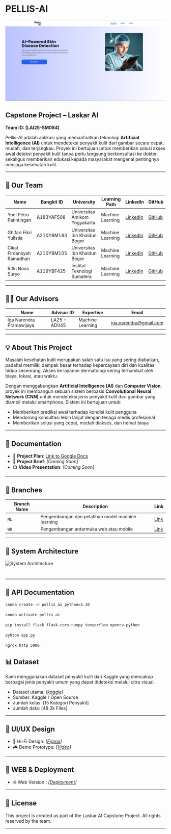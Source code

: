 # PELLIS-AI
![PELLIS-AI Banner](assets/banner.jpg)

## Capstone Project – Laskar AI
**Team ID: [LAI25-SM084]**

Pellis-AI adalah aplikasi yang memanfaatkan teknologi **Artificial Intelligence (AI)** untuk mendeteksi penyakit kulit dari gambar secara cepat, mudah, dan terjangkau. Proyek ini bertujuan untuk memberikan solusi akses awal deteksi penyakit kulit tanpa perlu langsung berkonsultasi ke dokter, sekaligus memberikan edukasi kepada masyarakat mengenai pentingnya menjaga kesehatan kulit.

---

## 👥 Our Team

| Name | Bangkit ID | University | Learning Path | LinkedIn | GitHub |
|------|------------|------------|----------------|----------|--------|
| Yoel Petro Patintingan | A183YAF508 | Universitas Amikom Yogyakarta | Machine Learning | [LinkedIn](https://www.linkedin.com/in/yoel-petro-patintingan-8476b0213/) | [GitHub](https://github.com/Yoelptr) |
| Ghifari Fikri Yulistia | A210YBM183 | Universitas Ibn Khaldun Bogor | Machine Learning | [LinkedIn](https://www.linkedin.com/in/ghifari-fikri-yulistia-94275b19b/) | [GitHub](https://github.com/ItsNudle) |
| Cikal Firdansyah Ramadhan | A210YBM105 | Universitas Ibn Khaldun Bogor | Machine Learning | [LinkedIn](https://www.linkedin.com/in/cikalfirdansyah/) | [GitHub](https://github.com/ItsNudle) |
| Rifki Nova Suryo | A119YBF425 | Institut Teknologi Sumatera | Machine Learning | [LinkedIn](https://www.linkedin.com/in/rifkinovasuryo/) | [GitHub](https://github.com/RifkiNS) |

---

## 🧑‍🏫 Our Advisors

| Name | Advisor ID | Expertise | Email |
|------|------------|-----------|-------|
| Iga Narendra Pramawijaya | LA25 - AD045 | Machine Learning | iga.narendra@gmail.com |



---

## 💡 About This Project

Masalah kesehatan kulit merupakan salah satu isu yang sering diabaikan, padahal memiliki dampak besar terhadap kepercayaan diri dan kualitas hidup seseorang. Akses ke layanan dermatologi sering terhambat oleh biaya, lokasi, atau waktu.

Dengan menggabungkan **Artificial Intelligence (AI)** dan **Computer Vision**, proyek ini membangun sebuah sistem berbasis **Convolutional Neural Network (CNN)** untuk mendeteksi jenis penyakit kulit dari gambar yang diambil melalui smartphone. Sistem ini bertujuan untuk:
- Memberikan prediksi awal terhadap kondisi kulit pengguna
- Mendorong konsultasi lebih lanjut dengan tenaga medis profesional
- Memberikan solusi yang cepat, mudah diakses, dan hemat biaya

---

## 📄 Documentation

- 📌 **Project Plan**: [Link to Google Docs](https://docs.google.com/document/d/1uxvKJwGif3s-7uvwnBZCVU2pLp0geZsDg4ceB0_mTHk/edit?usp=sharing)
- 📃 **Project Brief**: _[Coming Soon]_
- 📺 **Video Presentation**: _[Coming Soon]_

---

## 📂 Branches

| Branch Name | Description | Link |
|-------------|-------------|------|
| `ML` | Pengembangan dan pelatihan model machine learning | [Link](https://github.com/cikalfirdansyah/PELLIS-AI/tree/ML) |
| `WD` | Pengembangan antarmuka web atau mobile | [Link](https://github.com/cikalfirdansyah/PELLIS-AI/tree/WD) |

---

## 🧠 System Architecture

![System Architecture](https://github.com/cikalfirdansyah/PELLIS-AI/blob/main/assets/system_architecture.png)

#
<!-- _(Gambar ini akan menggambarkan alur sistem dari input gambar, prediksi model, hingga output ke user. Silakan upload gambar ke folder `assets/` dan ubah link di atas.)_ -->

---

## 🔌 API Documentation
```
conda create -n pellis_ai python=3.10

conda activate pellis_ai

pip install flask flask-cors numpy tensorflow opencv-python

pyhton app.py

ngrok http 5000
```

## 📊 Dataset

Kami menggunakan dataset penyakit kulit dari Kaggle yang mencakup berbagai jenis penyakit umum yang dapat dideteksi melalui citra visual.

- Dataset utama: _[[kaggle](https://www.kaggle.com/datasets/mgmitesh/skin-disease-detection-dataset)]_
- Sumber: Kaggle / Open Source
- Jumlah kelas: [15 Kategori Penyakit]
- Jumlah data: [48.2k Files]

---

## 🎨 UI/UX Design

- 🎨 Hi-Fi Design: _[[Figma](https://www.figma.com/design/4U1bFNDwepMgMrfQ33DJul/WEB-AI?node-id=0-1&p=f&t=tObl6fZH8hAk743l-0)]_
- 🎮 Demo Prototype: _[[Video](https://drive.google.com/file/d/1Ue99VXqJMFK_ogoVIWG3HucrDNdpseyR/view?usp=sharing)]_

---

## 📱 WEB & Deployment

- 🌐 Web Version : _[[Deployment](https://pelis-ai.vercel.app)]_

---

## 📌 License

This project is created as part of the Laskar AI Capstone Project. All rights reserved by the team.

---
